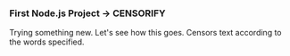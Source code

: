 ### First Node.js Project -> CENSORIFY 

Trying something new. Let's see how this goes.
Censors text according to the words specified.
